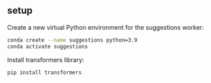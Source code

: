## setup

Create a new virtual Python environment for the suggestions worker:

```sh
conda create --name suggestions python=3.9
conda activate suggestions
```

Install transformers library:

```sh
pip install transformers
```
